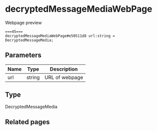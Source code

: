 # decryptedMessageMediaWebPage
Webpage preview

```
===45===
decryptedMessageMediaWebPage#e50511d8 url:string = DecryptedMessageMedia;
```

## Parameters
| Name | Type | Description |
| ---- | :----: | ----------- |
| url | string | URL of webpage |


## Type
DecryptedMessageMedia

## Related pages
